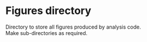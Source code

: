 # Figures directory

Directory to store all figures produced by analysis code.  
Make sub-directories as required.
